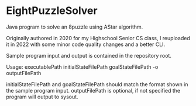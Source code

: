 # EightPuzzleSolver

Java program to solve an 8puzzle using AStar algorithm.

Originally authored in 2020 for my Highschool Senior CS class, I reuploaded it in 2022 with some minor code quality changes and a better CLI.

Sample program input and output is contained in the repository root.

Usage: executablePath initialStateFilePath goalStateFilePath -o outputFilePath

initialStateFilePath and goalStateFilePath should match the format shown in the sample program input.
outputFilePath is optional, if not specified the program will output to sysout.
